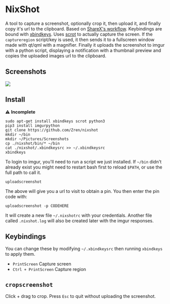 # NixShot

A tool to capture a screenshot, optionally crop it, then upload it, and finally copy it's url to the clipboard. Based on [ShareX's workflow](https://www.youtube.com/watch?v=7dwKBXgkzd0#t=1m33). Keybindings are bound with [xbindkeys](). Uses [scrot](https://en.wikipedia.org/wiki/Scrot) to actually capture the screen. If the `captureregion` script/key is used, it then sends it to a fullscreen window made with qt/qml with a magnifier. Finally it uploads the screenshot to imgur with a python script, displaying a notification with a thumbnail preview and copies the uploaded images url to the clipboard.

## Screenshots
 
![](https://i.imgur.com/7FjM9fN.png)

## Install

:warning: **Incomplete**

```
sudo apt-get install xbindkeys scrot python3
pip3 install imgurpython
git clone https://github.com/Zren/nixshot
mkdir ~/bin
mkdir ~/Pictures/Screenshots
cp ./nixshot/bin/* ~/bin
cat ./nixshot/.xbindkeysrc >> ~/.xbindkeysrc
xbindkeys
```

To login to imgur, you'll need to run a script we just installed. If `~/bin` didn't already exist you might need to restart bash first to reload `$PATH`, or use the full path to call it.

```
uploadscreenshot
```

The above will give you a url to visit to obtain a pin. You then enter the pin code with:

```
uploadscreenshot -p CODEHERE
```

It will create a new file `~/.nixshotrc` with your credentials. Another file called `.nixshot.log` will also be created later with the imgur responses.


## Keybindings

You can change these by modifying `~/.xbindkeysrc` then running `xbindkeys` to apply them.

* `PrintScreen` Capture screen
* `Ctrl + PrintScreen` Capture region

## `cropscreenshot`

Click + drag to crop. Press `Esc` to quit without uploading the screenshot.
